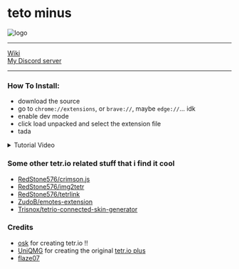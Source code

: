 # teto minus

![logo](https://user-images.githubusercontent.com/44940224/199835657-a537f7dc-07b0-4089-ada0-029e3a05ad22.png)

---

[Wiki](https://github.com/RedStone576/tetrio-minus/wiki)  
[My Discord server](https://discord.gg/C2qHe7F)

---

### How To Install:

- download the source
- go to `chrome://extensions`, or `brave://`, maybe `edge://`... idk
- enable dev mode
- click load unpacked and select the extension file
- tada

<details>
<summary>Tutorial Video</summary>
its low effort tho.
<br>
https://www.youtube.com/watch?v=kRyw_4LxJh8
</details>

### Some other tetr.​io related stuff that i find it cool

- [RedStone576/crimson.js](https://github.com/RedStone576/crimson.js)  
- [RedStone576/img2tetr](https://github.com/RedStone576/img2tetr)  
- [RedStone576/tetrlink](https://github.com/RedStone576/tetrlink)  
- [ZudoB/emotes-extension](https://github.com/ZudoB/emotes-extension)  
- [Trisnox/tetrio-connected-skin-generator](https://github.com/Trisnox/tetrio-connected-skin-generator)  

### Credits

- [osk](https://osk.sh) for creating tetr.​io !!
- [UniQMG](https://gitlab.com/UniQMG) for creating the original [tetr.​io plus](https://gitlab.com/UniQMG/tetrio-plus)
- [flaze07](https://github.com/Flaze07)
